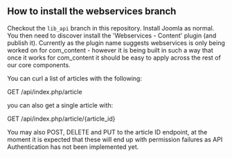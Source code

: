 ## How to install the webservices branch
Checkout the `lib_api` branch in this repository. Install Joomla as normal. You then need to discover install the 'Webservices - Content'
plugin (and publish it). Currently as the plugin name suggests webservices is only being worked on for com_content - however
it is being built in such a way that once it works for com_content it should be easy to apply across the rest of our
core components.

You can curl a list of articles with the following:

GET /api/index.php/article

you can also get a single article with:

GET /api/index.php/article/{article_id}

You may also POST, DELETE and PUT to the article ID endpoint, at the moment it is expected that these will end up with
permission failures as API Authentication has not been implemented yet.
